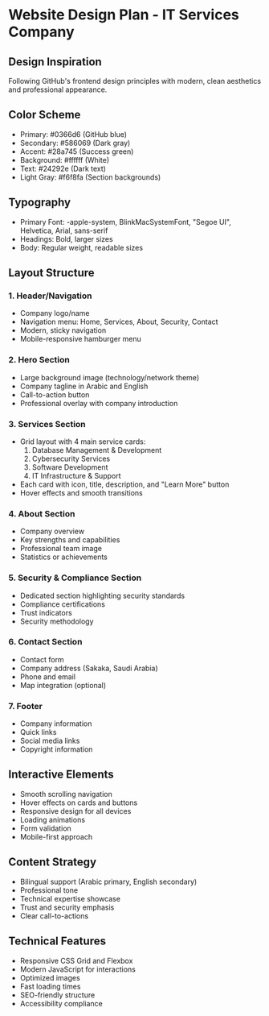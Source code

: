 # Website Design Plan - IT Services Company

## Design Inspiration
Following GitHub's frontend design principles with modern, clean aesthetics and professional appearance.

## Color Scheme
- Primary: #0366d6 (GitHub blue)
- Secondary: #586069 (Dark gray)
- Accent: #28a745 (Success green)
- Background: #ffffff (White)
- Text: #24292e (Dark text)
- Light Gray: #f6f8fa (Section backgrounds)

## Typography
- Primary Font: -apple-system, BlinkMacSystemFont, "Segoe UI", Helvetica, Arial, sans-serif
- Headings: Bold, larger sizes
- Body: Regular weight, readable sizes

## Layout Structure

### 1. Header/Navigation
- Company logo/name
- Navigation menu: Home, Services, About, Security, Contact
- Modern, sticky navigation
- Mobile-responsive hamburger menu

### 2. Hero Section
- Large background image (technology/network theme)
- Company tagline in Arabic and English
- Call-to-action button
- Professional overlay with company introduction

### 3. Services Section
- Grid layout with 4 main service cards:
  1. Database Management & Development
  2. Cybersecurity Services  
  3. Software Development
  4. IT Infrastructure & Support
- Each card with icon, title, description, and "Learn More" button
- Hover effects and smooth transitions

### 4. About Section
- Company overview
- Key strengths and capabilities
- Professional team image
- Statistics or achievements

### 5. Security & Compliance Section
- Dedicated section highlighting security standards
- Compliance certifications
- Trust indicators
- Security methodology

### 6. Contact Section
- Contact form
- Company address (Sakaka, Saudi Arabia)
- Phone and email
- Map integration (optional)

### 7. Footer
- Company information
- Quick links
- Social media links
- Copyright information

## Interactive Elements
- Smooth scrolling navigation
- Hover effects on cards and buttons
- Responsive design for all devices
- Loading animations
- Form validation
- Mobile-first approach

## Content Strategy
- Bilingual support (Arabic primary, English secondary)
- Professional tone
- Technical expertise showcase
- Trust and security emphasis
- Clear call-to-actions

## Technical Features
- Responsive CSS Grid and Flexbox
- Modern JavaScript for interactions
- Optimized images
- Fast loading times
- SEO-friendly structure
- Accessibility compliance

